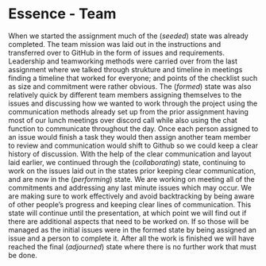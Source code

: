 # Essence - Team

When we started the assignment much of the (*seeded*) state was already completed. The team mission was laid out in the instructions and transferred over to GitHub in the form of issues and requirements. Leadership and teamworking methods were carried over from the last assignment where we talked through strukture and timeline in meetings finding a timeline that worked for everyone; and points of the checklist such as size and commitment were rather obvious. The (*formed*) state was also relatively quick by different team members assigning themselves to the issues and discussing how we wanted to work through the project using the communication methods already set up from the prior assignment having most of our lunch meetings over discord call while also using the chat function to communicate throughout the day. Once each person assigned to an issue would finish a task they would then assign another team member to review and communication would shift to Github so we could keep a clear history of discussion. With the help of the clear communication and layout laid earlier, we continued through the (*collaborating*) state, continuing to work on the issues laid out in the states prior keeping clear communication, and are now in the (*performing*) state. We are working on meeting all of the commitments and addressing any last minute issues which may occur. We are making sure to work effectively and avoid backtracking by being aware of other people’s progress and keeping clear lines of communication. This state will continue until the presentation, at which point we will find out if there are additional aspects that need to be worked on. If so those will be managed as the initial issues were in the formed state by being assigned an issue and a person to complete it. After all the work is finished we will have reached the final (*adjourned*) state where there is no further work that must be done. 
